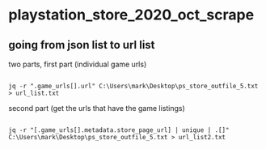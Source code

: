 # playstation_store_2020_oct_scrape

## going from json list to url list


two parts, first part (individual game urls)

```plaintext

jq -r ".game_urls[].url" C:\Users\mark\Desktop\ps_store_outfile_5.txt > url_list.txt

```

second part (get the urls that have the game listings)

```plaintext

jq -r "[.game_urls[].metadata.store_page_url] | unique | .[]" C:\Users\mark\Desktop\ps_store_outfile_5.txt > url_list2.txt

```